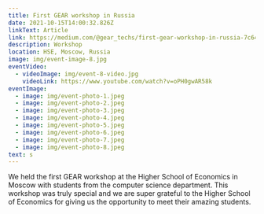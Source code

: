 ```yaml
---
title: First GEAR workshop in Russia
date: 2021-10-15T14:00:32.826Z
linkText: Article
link: https://medium.com/@gear_techs/first-gear-workshop-in-russia-7c640421c69
description: Workshop
location: HSE, Moscow, Russia
image: img/event-image-8.jpg
eventVideo:
  - videoImage: img/event-8-video.jpg
    videoLink: https://www.youtube.com/watch?v=oPH0gwAR58k
eventImage:
  - image: img/event-photo-1.jpeg
  - image: img/event-photo-2.jpeg
  - image: img/event-photo-3.jpeg
  - image: img/event-photo-4.jpeg
  - image: img/event-photo-5.jpeg
  - image: img/event-photo-6.jpeg
  - image: img/event-photo-7.jpeg
  - image: img/event-photo-8.jpeg
text: s
---
```

We held the first GEAR workshop at the Higher School of Economics in Moscow with students from the computer science department. This workshop was truly special and we are super grateful to the Higher School of Economics for giving us the opportunity to meet their amazing students.